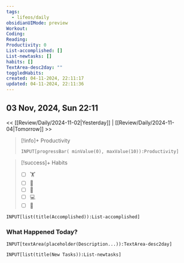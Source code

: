 ```yaml
---
tags:
  - lifeos/daily
obsidianUIMode: preview
Workout: 
Coding: 
Reading: 
Productivity: 0
List-accomplished: []
List-newtasks: []
habits: []
TextArea-desc2day: ""
toggledHabits: 
created: 04-11-2024, 22:11:17
updated: 04-11-2024, 22:11:36
---
```


## 03 Nov, 2024, Sun 22:11

<< [[Review/Daily/2024-11-02|Yesterday]] | [[Review/Daily/2024-11-04|Tomorrow]] >>


> [!info]+ Productivity
> ```meta-bind
> INPUT[progressBar( minValue(0), maxValue(10)):Productivity]
> ```

> [!success]+ Habits
> - [ ] 🏋️
> - [ ] 🥁
> - [ ] 💆
> - [ ] 💻
> - [ ] 📖


```meta-bind
INPUT[list(title(Accomplished)):List-accomplished]
```


### What Happened Today?
```meta-bind
INPUT[textArea(placeholder(Description...)):TextArea-desc2day]
```


```meta-bind
INPUT[list(title(New Tasks)):List-newtasks]
```


